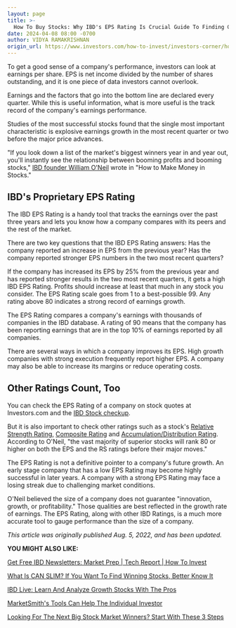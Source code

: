 ```yaml
---
layout: page
title: >-
  How To Buy Stocks: Why IBD's EPS Rating Is Crucial Guide To Finding Good Stocks
date: 2024-04-08 08:00 -0700
author: VIDYA RAMAKRISHNAN
origin_url: https://www.investors.com/how-to-invest/investors-corner/how-to-buy-stocks-why-ibds-eps-rating-is-crucial-guide-to-finding-good-stocks/
---
```


To get a good sense of a company's performance, investors can look at earnings per share. EPS is net income divided by the number of shares outstanding, and it is one piece of data investors cannot overlook.

Earnings and the factors that go into the bottom line are declared every quarter. While this is useful information, what is more useful is the track record of the company's earnings performance.

Studies of the most successful stocks found that the single most important characteristic is explosive earnings growth in the most recent quarter or two before the major price advances.

"If you look down a list of the market's biggest winners year in and year out, you'll instantly see the relationship between booming profits and booming stocks," [IBD founder William O'Neil](https://www.investors.com/news/william-oneil-legendary-investor-and-founder-of-investors-business-daily-dies-at-90/) wrote in "How to Make Money in Stocks."

## IBD's Proprietary EPS Rating

The IBD EPS Rating is a handy tool that tracks the earnings over the past three years and lets you know how a company compares with its peers and the rest of the market.

There are two key questions that the IBD EPS Rating answers: Has the company reported an increase in EPS from the previous year? Has the company reported stronger EPS numbers in the two most recent quarters?

If the company has increased its EPS by 25% from the previous year and has reported stronger results in the two most recent quarters, it gets a high IBD EPS Rating. Profits should increase at least that much in any stock you consider. The EPS Rating scale goes from 1 to a best-possible 99. Any rating above 80 indicates a strong record of earnings growth.

The EPS Rating compares a company's earnings with thousands of companies in the IBD database. A rating of 90 means that the company has been reporting earnings that are in the top 10% of earnings reported by all companies.

There are several ways in which a company improves its EPS. High growth companies with strong execution frequently report higher EPS. A company may also be able to increase its margins or reduce operating costs.

## Other Ratings Count, Too

You can check the EPS Rating of a company on stock quotes at Investors.com and the [IBD Stock checkup](https://research.investors.com/stock-checkup/).

But it is also important to check other ratings such as a stock's [Relative Strength Rating](https://www.investors.com/how-to-invest/investors-corner/relative-strength-rating-stock-chart-analysis-helps-pick-outstanding-growth-stocks/), [Composite Rating](https://www.investors.com/how-to-invest/investors-corner/how-to-research-growth-stocks/) and [Accumulation/Distribution Rating](https://www.investors.com/how-to-invest/investors-corner/why-the-accumulationdistribution-rating-is-one-key-to-finding-great-stocks/). According to O'Neil, "the vast majority of superior stocks will rank 80 or higher on both the EPS and the RS ratings before their major moves."

The EPS Rating is not a definitive pointer to a company's future growth. An early stage company that has a low EPS Rating may become highly successful in later years. A company with a strong EPS Rating may face a losing streak due to challenging market conditions.

O'Neil believed the size of a company does not guarantee "innovation, growth, or profitability." Those qualities are best reflected in the growth rate of earnings. The EPS Rating, along with other IBD Ratings, is a much more accurate tool to gauge performance than the size of a company.

_This article was originally published Aug. 5, 2022, and has been updated._

**YOU MIGHT ALSO LIKE:**

[Get Free IBD Newsletters: Market Prep \| Tech Report \| How To Invest](https://shop.investors.com/offer/splashresponsive.aspx?id=newsletters-howtoinvest)

[What Is CAN SLIM? If You Want To Find Winning Stocks, Better Know It](https://www.investors.com/how-to-invest/investors-corner/can-slim-stocks-how-to-find-stock-market-winners/)

[IBD Live: Learn And Analyze Growth Stocks With The Pros](https://shop.investors.com/offer/splashresponsive.aspx?id=IBD-Live&intcode=icmhpbrdcstmsg|cms|ibdlive|2019|11|ibdlive|na|707596&src=A00387A)

[MarketSmith's Tools Can Help The Individual Investor](https://marketsmith.investors.com/?src=A012BF)

[Looking For The Next Big Stock Market Winners? Start With These 3 Steps](https://www.investors.com/how-to-invest/investors-corner/investing-in-stocks-start-with-stock-market-investing-routine-routine/)
